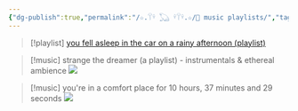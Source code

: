 ```yaml
---
{"dg-publish":true,"permalink":"/☆.𓋼𓍊 𓆏 𓍊𓋼𓍊.☆/🎵 music playlists/","tags":["music"]}
---
```




>[!playlist] [you fell asleep in the car on a rainy afternoon (playlist)](https://www.youtube.com/watch?v=qoVHupBCTMY&ab_channel=nobody)

>[!music] strange the dreamer (a playlist) - instrumentals & ethereal ambience
>![](https://www.youtube.com/watch?v=c8oBxFIT4fE&t=120s&ab_channel=booksofazwei) 

>[!music] you're in a comfort place for 10 hours, 37 minutes and 29 seconds
> ![](https://www.youtube.com/watch?v=uFIF4qE2Nvk&ab_channel=nobody)


